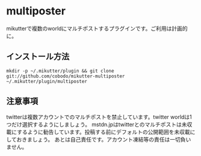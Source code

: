 # multiposter
mikutterで複数のworldにマルチポストするプラグインです。ご利用は計画的に。

## インストール方法
```shell-session
mkdir -p ~/.mikutter/plugin && git clone git://github.com/cobodo/mikutter-multiposter ~/.mikutter/plugin/multiposter
```

## 注意事項
twitterは複数アカウントでのマルチポストを禁止しています。twitter worldは1つだけ選択するようにしましょう。
mstdn.jpはtwitterとのマルチポストは未収載にするように勧告しています。投稿する前にデフォルトの公開範囲を未収載にしておきましょう。
あとは自己責任です。アカウント凍結等の責任は一切負いません。

